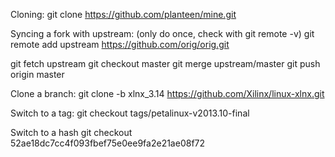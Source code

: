 Cloning:
git clone https://github.com/planteen/mine.git

Syncing a fork with upstream:
(only do once, check with git remote -v)
git remote add upstream https://github.com/orig/orig.git

git fetch upstream
git checkout master
git merge upstream/master
git push origin master

Clone a branch:
git clone -b xlnx_3.14 https://github.com/Xilinx/linux-xlnx.git

Switch to a tag:
git checkout tags/petalinux-v2013.10-final

Switch to a hash
git checkout 52ae18dc7cc4f093fbef75e0ee9fa2e21ae08f72
